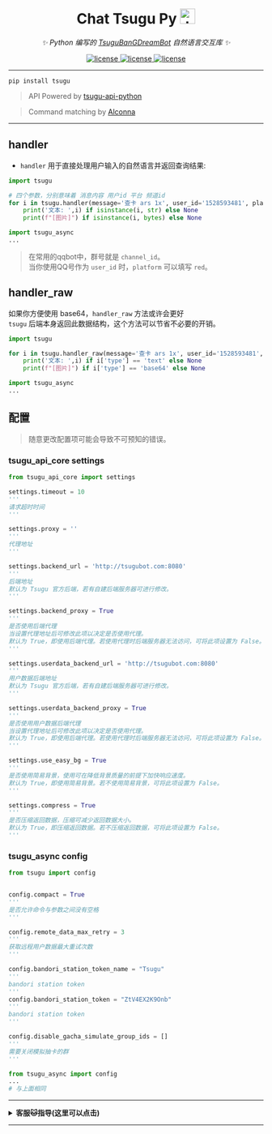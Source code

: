 
<h1 align="center"> Chat Tsugu Py <img src="./logo.jpg" width="30" width="30" height="30" alt="tmrn"/> </h1>


<div align="center">

_✨ Python 编写的 [TsuguBanGDreamBot](https://github.com/Yamamoto-2/tsugu-bangdream-bot?tab=readme-ov-file) 自然语言交互库  ✨_

</div>

<p align="center">
<a href="https://github.com/Yamamoto-2/tsugu-bangdream-bot">
    <img src="https://img.shields.io/badge/tsugubangdream bot - api-yellow" alt="license">
  </a>

<a href="https://github.com/kumoSleeping/tsugu-python-frontend?tab=MIT-1-ov-file">
    <img src="https://img.shields.io/github/license/kumoSleeping/tsugu-python-frontend" alt="license">
  </a>
<a href="https://pypi.org/project/tsugu/">
    <img src="https://img.shields.io/pypi/v/tsugu.svg" alt="license">
  </a>
</p>

---


```shell
pip install tsugu
```


> API Powered by  <a href="https://github.com/WindowsSov8forUs/tsugu-api-python?tab=readme-ov-file">tsugu-api-python</a>

> Command matching by <a href="https://github.com/ArcletProject/Alconna">Alconna</a>
***

## handler

- `handler` 用于直接处理用户输入的自然语言并返回查询结果: 

```python
import tsugu

# 四个参数，分别意味着 消息内容 用户id 平台 频道id
for i in tsugu.handler(message='查卡 ars 1x', user_id='1528593481', platform='red', channel_id='666808414'):
    print('文本: ',i) if isinstance(i, str) else None
    print(f"[图片]") if isinstance(i, bytes) else None
```

```python
import tsugu_async
...
```


> 在常用的qqbot中，群号就是 `channel_id`。   
> 当你使用QQ号作为 `user_id` 时，`platform` 可以填写 `red`。   

## handler_raw
如果你方便使用 base64，`handler_raw` 方法或许会更好  
`tsugu` 后端本身返回此数据结构，这个方法可以节省不必要的开销。

```python
import tsugu

for i in tsugu.handler_raw(message='查卡 ars 1x', user_id='1528593481', platform='red', channel_id='666808414'):
    print('文本: ',i) if i['type'] == 'text' else None
    print(f"[图片]") if i['type'] == 'base64' else None
```
```python
import tsugu_async
...
```


## 配置


> 随意更改配置项可能会导致不可预知的错误。

### tsugu_api_core settings

```py
from tsugu_api_core import settings

settings.timeout = 10
'''
请求超时时间
'''

settings.proxy = ''
'''
代理地址
'''

settings.backend_url = 'http://tsugubot.com:8080'
'''
后端地址
默认为 Tsugu 官方后端，若有自建后端服务器可进行修改。
'''

settings.backend_proxy = True
'''
是否使用后端代理
当设置代理地址后可修改此项以决定是否使用代理。
默认为 True，即使用后端代理。若使用代理时后端服务器无法访问，可将此项设置为 False。
'''

settings.userdata_backend_url = 'http://tsugubot.com:8080'
'''
用户数据后端地址
默认为 Tsugu 官方后端，若有自建后端服务器可进行修改。
'''

settings.userdata_backend_proxy = True
'''
是否使用用户数据后端代理
当设置代理地址后可修改此项以决定是否使用代理。
默认为 True，即使用后端代理。若使用代理时后端服务器无法访问，可将此项设置为 False。
'''

settings.use_easy_bg = True
'''
是否使用简易背景，使用可在降低背景质量的前提下加快响应速度。
默认为 True，即使用简易背景。若不使用简易背景，可将此项设置为 False。
'''

settings.compress = True
'''
是否压缩返回数据，压缩可减少返回数据大小。
默认为 True，即压缩返回数据。若不压缩返回数据，可将此项设置为 False。
'''

```

### tsugu_async config

```py
from tsugu import config


config.compact = True
'''
是否允许命令与参数之间没有空格
'''

config.remote_data_max_retry = 3
'''
获取远程用户数据最大重试次数
'''

config.bandori_station_token_name = "Tsugu"
'''
bandori station token
'''
config.bandori_station_token = "ZtV4EX2K9Onb"
'''
bandori station token
'''

config.disable_gacha_simulate_group_ids = []
'''
需要关闭模拟抽卡的群
'''
```

```py
from tsugu_async import config
...
# 与上面相同
```



***

 <details>
<summary><b>客服🐱指导(这里可以点击)</b></summary>
 
**注意，如果你不知道什么是BanGDream，请不要随意加群**    
**本群还是欢迎加群的（**    
[BanGDreamBot开发聊天群](https://qm.qq.com/q/zjUPQkrdpm)   
温馨的聊天环境～   

</details>


---
